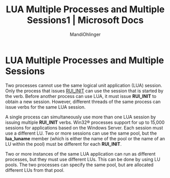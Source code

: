 ﻿---
title: "LUA Multiple Processes and Multiple Sessions1 | Microsoft Docs"
ms.custom: ""
ms.date: "11/30/2017"
ms.prod: "host-integration-server"
ms.reviewer: ""
ms.suite: ""
ms.tgt_pltfrm: ""
ms.topic: "article"
ms.assetid: b7e6a607-2c2a-4e50-a749-d3ae36c953a7
caps.latest.revision: 3
author: "MandiOhlinger"
ms.author: "mandia"
manager: "anneta"
---
# LUA Multiple Processes and Multiple Sessions
Two processes cannot use the same logical unit application (LUA) session. Only the process that issues [RUI_INIT](../core/rui-init2.md) can use the session that is started by the verb. Before another process can use LUA, it must issue **RUI_INIT** to obtain a new session. However, different threads of the same process can issue verbs for the same LUA session.  
  
 A single process can simultaneously use more than one LUA session by issuing multiple **RUI_INIT** verbs. Win32® processes support for up to 15,000 sessions for applications based on the Windows Server. Each session must use a different LU. Two or more sessions can use the same pool, but the **lua_luname** member (which is either the name of the pool or the name of an LU within the pool) must be different for each **RUI_INIT**.  
  
 Two or more instances of the same LUA application can run as different processes, but they must use different LUs. This can be done by using LU pools. The two processes can specify the same pool, but are allocated different LUs from that pool.